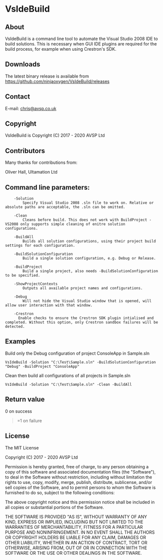 # VsIdeBuild

## About

VsIdeBuild is a command line tool to automate the Visual Studio 2008 IDE to build solutions.
This is necessary when GUI IDE plugins are required for the build process, for example when using Crestron's SDK.

## Downloads

The latest binary release is available from https://github.com/ninjaoxygen/VsIdeBuild/releases

## Contact

E-mail: chris@avsp.co.uk

## Copyright

VsIdeBuild is Copyright (C) 2017 - 2020 AVSP Ltd

## Contributors

Many thanks for contributions from:

Oliver Hall, Ultamation Ltd

## Command line parameters:

~~~
	-Solution
		Specify Visual Studio 2008 .sln file to work on. Relative or absolute paths are acceptable, the .sln can be omitted.

	-Clean
		Cleans before build. This does not work with BuildProject - VS2008 only supports simple cleaning of enitre solution configurations.

	-BuildAll
		Builds all solution configurations, using their project build settings for each configuration.
		
	-BuildSolutionConfiguration
		Build a single solution configuration, e.g. Debug or Release.

	-BuildProject
		Build a single project, also needs -BuildSolutionConfiguration to be specified.

	-ShowProjectContexts
		Outputs all available project names and configurations.

	-Debug
		Will not hide the Visual Studio window that is opened, will allow user interaction with that window.

	-Crestron
	  Enable checks to ensure the Crestron SDK plugin intialised and completed. Without this option, only Crestron sandbox failures will be detected.
~~~
		
## Examples
		
Build only the Debug configuration of project ConsoleApp in Sample.sln
~~~
VsIdeBuild -Solution "C:\Test\Sample.sln" -BuildSolutionConfiguration "Debug" -BuildProject "ConsoleApp"
~~~

Clean then build all configurations of all projects in Sample.sln
~~~
VsIdeBuild -Solution "C:\Test\Sample.sln" -Clean -BuildAll
~~~

## Return value

0 on success

>=1 on failure

## License

The MIT License

Copyright (C) 2017 - 2020 AVSP Ltd

Permission is hereby granted, free of charge, to any person obtaining a copy
of this software and associated documentation files (the "Software"), to deal
in the Software without restriction, including without limitation the rights
to use, copy, modify, merge, publish, distribute, sublicense, and/or sell
copies of the Software, and to permit persons to whom the Software is
furnished to do so, subject to the following conditions:

The above copyright notice and this permission notice shall be included in
all copies or substantial portions of the Software.

THE SOFTWARE IS PROVIDED "AS IS", WITHOUT WARRANTY OF ANY KIND, EXPRESS OR
IMPLIED, INCLUDING BUT NOT LIMITED TO THE WARRANTIES OF MERCHANTABILITY,
FITNESS FOR A PARTICULAR PURPOSE AND NONINFRINGEMENT. IN NO EVENT SHALL THE
AUTHORS OR COPYRIGHT HOLDERS BE LIABLE FOR ANY CLAIM, DAMAGES OR OTHER
LIABILITY, WHETHER IN AN ACTION OF CONTRACT, TORT OR OTHERWISE, ARISING FROM,
OUT OF OR IN CONNECTION WITH THE SOFTWARE OR THE USE OR OTHER DEALINGS IN
THE SOFTWARE.
